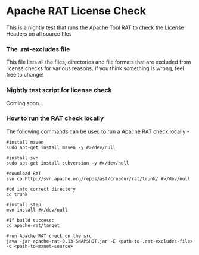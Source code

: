 # Apache RAT License Check

This is a nightly test that runs the Apache Tool RAT to check the License Headers on all source files
 
### The .rat-excludes file
This file lists all the files, directories and file formats that are excluded from license checks for various reasons.
If you think something is wrong, feel free to change!

### Nightly test script for license check
Coming soon...

### How to run the RAT check locally
The following commands can be used to run a Apache RAT check locally - 

```
#install maven
sudo apt-get install maven -y #>/dev/null

#install svn
sudo apt-get install subversion -y #>/dev/null

#download RAT
svn co http://svn.apache.org/repos/asf/creadur/rat/trunk/ #>/dev/null

#cd into correct directory
cd trunk

#install step
mvn install #>/dev/null

#If build success:
cd apache-rat/target

#run Apache RAT check on the src
java -jar apache-rat-0.13-SNAPSHOT.jar -E <path-to-.rat-excludes-file> -d <path-to-mxnet-source>
```
